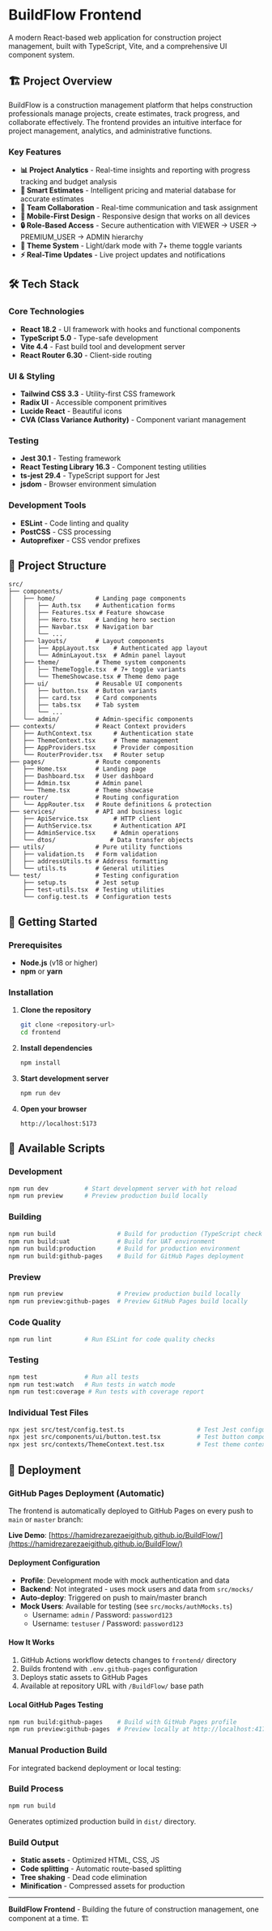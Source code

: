 # BuildFlow Frontend

A modern React-based web application for construction project management, built with TypeScript, Vite, and a comprehensive UI component system.

## 🏗️ Project Overview

BuildFlow is a construction management platform that helps construction professionals manage projects, create estimates, track progress, and collaborate effectively. The frontend provides an intuitive interface for project management, analytics, and administrative functions.

### Key Features

- **📊 Project Analytics** - Real-time insights and reporting with progress tracking and budget analysis
- **📄 Smart Estimates** - Intelligent pricing and material database for accurate estimates
- **👥 Team Collaboration** - Real-time communication and task assignment
- **📱 Mobile-First Design** - Responsive design that works on all devices
- **🔒 Role-Based Access** - Secure authentication with VIEWER → USER → PREMIUM_USER → ADMIN hierarchy
- **🎨 Theme System** - Light/dark mode with 7+ theme toggle variants
- **⚡ Real-Time Updates** - Live project updates and notifications

## 🛠️ Tech Stack

### Core Technologies
- **React 18.2** - UI framework with hooks and functional components
- **TypeScript 5.0** - Type-safe development
- **Vite 4.4** - Fast build tool and development server
- **React Router 6.30** - Client-side routing

### UI & Styling
- **Tailwind CSS 3.3** - Utility-first CSS framework
- **Radix UI** - Accessible component primitives
- **Lucide React** - Beautiful icons
- **CVA (Class Variance Authority)** - Component variant management

### Testing
- **Jest 30.1** - Testing framework
- **React Testing Library 16.3** - Component testing utilities
- **ts-jest 29.4** - TypeScript support for Jest
- **jsdom** - Browser environment simulation

### Development Tools
- **ESLint** - Code linting and quality
- **PostCSS** - CSS processing
- **Autoprefixer** - CSS vendor prefixes

## 📁 Project Structure

```
src/
├── components/
│   ├── home/           # Landing page components
│   │   ├── Auth.tsx    # Authentication forms
│   │   ├── Features.tsx # Feature showcase
│   │   ├── Hero.tsx    # Landing hero section
│   │   ├── Navbar.tsx  # Navigation bar
│   │   └── ...
│   ├── layouts/        # Layout components
│   │   ├── AppLayout.tsx    # Authenticated app layout
│   │   └── AdminLayout.tsx  # Admin panel layout
│   ├── theme/          # Theme system components
│   │   ├── ThemeToggle.tsx  # 7+ toggle variants
│   │   └── ThemeShowcase.tsx # Theme demo page
│   ├── ui/             # Reusable UI components
│   │   ├── button.tsx  # Button variants
│   │   ├── card.tsx    # Card components
│   │   ├── tabs.tsx    # Tab system
│   │   └── ...
│   └── admin/          # Admin-specific components
├── contexts/           # React Context providers
│   ├── AuthContext.tsx      # Authentication state
│   ├── ThemeContext.tsx     # Theme management
│   ├── AppProviders.tsx     # Provider composition
│   └── RouterProvider.tsx   # Router setup
├── pages/              # Route components
│   ├── Home.tsx        # Landing page
│   ├── Dashboard.tsx   # User dashboard
│   ├── Admin.tsx       # Admin panel
│   └── Theme.tsx       # Theme showcase
├── router/             # Routing configuration
│   └── AppRouter.tsx   # Route definitions & protection
├── services/           # API and business logic
│   ├── ApiService.tsx       # HTTP client
│   ├── AuthService.tsx      # Authentication API
│   ├── AdminService.tsx     # Admin operations
│   └── dtos/               # Data transfer objects
├── utils/              # Pure utility functions
│   ├── validation.ts   # Form validation
│   ├── addressUtils.ts # Address formatting
│   └── utils.ts        # General utilities
└── test/               # Testing configuration
    ├── setup.ts        # Jest setup
    ├── test-utils.tsx  # Testing utilities
    └── config.test.ts  # Configuration tests
```

## 🚀 Getting Started

### Prerequisites
- **Node.js** (v18 or higher)
- **npm** or **yarn**

### Installation

1. **Clone the repository**
   ```bash
   git clone <repository-url>
   cd frontend
   ```

2. **Install dependencies**
   ```bash
   npm install
   ```

3. **Start development server**
   ```bash
   npm run dev
   ```

4. **Open your browser**
   ```
   http://localhost:5173
   ```

## 📜 Available Scripts

### Development
```bash
npm run dev          # Start development server with hot reload
npm run preview      # Preview production build locally
```

### Building
```bash
npm run build                 # Build for production (TypeScript check + Vite build)
npm run build:uat             # Build for UAT environment
npm run build:production      # Build for production environment
npm run build:github-pages    # Build for GitHub Pages deployment
```

### Preview
```bash
npm run preview               # Preview production build locally
npm run preview:github-pages  # Preview GitHub Pages build locally
```

### Code Quality
```bash
npm run lint         # Run ESLint for code quality checks
```

### Testing
```bash
npm test             # Run all tests
npm run test:watch   # Run tests in watch mode
npm run test:coverage # Run tests with coverage report
```

### Individual Test Files
```bash
npx jest src/test/config.test.ts                    # Test Jest configuration
npx jest src/components/ui/button.test.tsx          # Test button component
npx jest src/contexts/ThemeContext.test.tsx         # Test theme context
```

## 🚀 Deployment

### GitHub Pages Deployment (Automatic)

The frontend is automatically deployed to GitHub Pages on every push to `main` or `master` branch:

**Live Demo**: [https://hamidrezarezaeigithub.github.io/BuildFlow/](https://hamidrezarezaeigithub.github.io/BuildFlow/)

#### Deployment Configuration
- **Profile**: Development mode with mock authentication and data
- **Backend**: Not integrated - uses mock users and data from `src/mocks/`
- **Auto-deploy**: Triggered on push to main/master branch
- **Mock Users**: Available for testing (see `src/mocks/authMocks.ts`)
  - Username: `admin` / Password: `password123`
  - Username: `testuser` / Password: `password123`

#### How It Works
1. GitHub Actions workflow detects changes to `frontend/` directory
2. Builds frontend with `.env.github-pages` configuration
3. Deploys static assets to GitHub Pages
4. Available at repository URL with `/BuildFlow/` base path

#### Local GitHub Pages Testing
```bash
npm run build:github-pages    # Build with GitHub Pages profile
npm run preview:github-pages  # Preview locally at http://localhost:4173
```

### Manual Production Build

For integrated backend deployment or local testing:

### Build Process
```bash
npm run build
```
Generates optimized production build in `dist/` directory.

### Build Output
- **Static assets** - Optimized HTML, CSS, JS
- **Code splitting** - Automatic route-based splitting
- **Tree shaking** - Dead code elimination
- **Minification** - Compressed assets for production

---

**BuildFlow Frontend** - Building the future of construction management, one component at a time. 🏗️